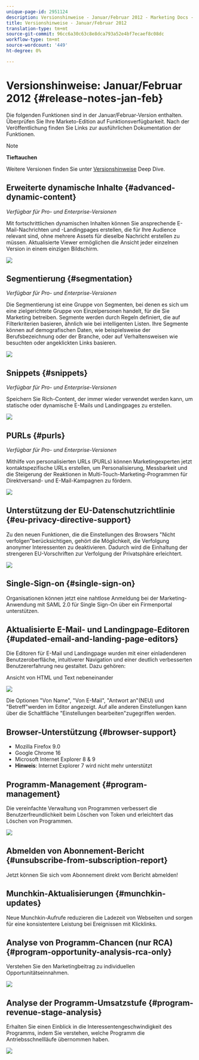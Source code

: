 ```yaml
---
unique-page-id: 2951124
description: Versionshinweise - Januar/Februar 2012 - Marketing Docs - Produktdokumentation
title: Versionshinweise - Januar/Februar 2012
translation-type: tm+mt
source-git-commit: 96cc6a30c63c8e8dca793a52e4bf7ecaef8c08dc
workflow-type: tm+mt
source-wordcount: '449'
ht-degree: 0%

---
```



# Versionshinweise: Januar/Februar 2012 {#release-notes-jan-feb}

Die folgenden Funktionen sind in der Januar/Februar-Version enthalten. Überprüfen Sie Ihre Marketo-Edition auf Funktionsverfügbarkeit. Nach der Veröffentlichung finden Sie Links zur ausführlichen Dokumentation der Funktionen.

>[!NOTE]
>
>**Tieftauchen**
>
>Weitere Versionen finden Sie unter [Versionshinweise](http://docs.marketo.com/display/docs/release+notes) Deep Dive.

## Erweiterte dynamische Inhalte {#advanced-dynamic-content}

*Verfügbar für Pro- und Enterprise-Versionen*

Mit fortschrittlichen dynamischen Inhalten können Sie ansprechende E-Mail-Nachrichten und -Landingpages erstellen, die für Ihre Audience relevant sind, ohne mehrere Assets für dieselbe Nachricht erstellen zu müssen. Aktualisierte Viewer ermöglichen die Ansicht jeder einzelnen Version in einem einzigen Bildschirm.

![](assets/image2014-9-23-9-3a50-3a27.png)

## Segmentierung {#segmentation}

*Verfügbar für Pro- und Enterprise-Versionen*

Die Segmentierung ist eine Gruppe von Segmenten, bei denen es sich um eine zielgerichtete Gruppe von Einzelpersonen handelt, für die Sie Marketing betreiben. Segmente werden durch Regeln definiert, die auf Filterkriterien basieren, ähnlich wie bei intelligenten Listen. Ihre Segmente können auf demografischen Daten, wie beispielsweise der Berufsbezeichnung oder der Branche, oder auf Verhaltensweisen wie besuchten oder angeklickten Links basieren.

![](assets/image2014-9-23-9-3a50-3a42.png)

## Snippets {#snippets}

*Verfügbar für Pro- und Enterprise-Versionen*

Speichern Sie Rich-Content, der immer wieder verwendet werden kann, um statische oder dynamische E-Mails und Landingpages zu erstellen.

![](assets/image2014-9-23-9-3a50-3a58.png)

## PURLs {#purls}

*Verfügbar für Pro- und Enterprise-Versionen*

Mithilfe von personalisierten URLs (PURLs) können Marketingexperten jetzt kontaktspezifische URLs erstellen, um Personalisierung, Messbarkeit und die Steigerung der Reaktionen in Multi-Touch-Marketing-Programmen für Direktversand- und E-Mail-Kampagnen zu fördern.

![](assets/image2014-9-23-9-3a51-3a11.png)

## Unterstützung der EU-Datenschutzrichtlinie {#eu-privacy-directive-support}

Zu den neuen Funktionen, die die Einstellungen des Browsers &quot;Nicht verfolgen&quot;berücksichtigen, gehört die Möglichkeit, die Verfolgung anonymer Interessenten zu deaktivieren. Dadurch wird die Einhaltung der strengeren EU-Vorschriften zur Verfolgung der Privatsphäre erleichtert.

![](assets/image2014-9-23-9-3a51-3a32.png)

## Single-Sign-on {#single-sign-on}

Organisationen können jetzt eine nahtlose Anmeldung bei der Marketing-Anwendung mit SAML 2.0 für Single Sign-On über ein Firmenportal unterstützen.

## Aktualisierte E-Mail- und Landingpage-Editoren {#updated-email-and-landing-page-editors}

Die Editoren für E-Mail und Landingpage wurden mit einer einladenderen Benutzeroberfläche, intuitiverer Navigation und einer deutlich verbesserten Benutzererfahrung neu gestaltet. Dazu gehören:

Ansicht von HTML und Text nebeneinander

![](assets/image2014-9-23-9-3a51-3a54.png)

Die Optionen &quot;Von Name&quot;, &quot;Von E-Mail&quot;, &quot;Antwort an&quot;(NEU) und &quot;Betreff&quot;werden im Editor angezeigt. Auf alle anderen Einstellungen kann über die Schaltfläche &quot;Einstellungen bearbeiten&quot;zugegriffen werden.

## Browser-Unterstützung {#browser-support}

* Mozilla Firefox 9.0
* Google Chrome 16
* Microsoft Internet Explorer 8 &amp; 9
* **Hinweis**: Internet Explorer 7 wird nicht mehr unterstützt

## Programm-Management {#program-management}

Die vereinfachte Verwaltung von Programmen verbessert die Benutzerfreundlichkeit beim Löschen von Token und erleichtert das Löschen von Programmen.

![](assets/image2014-9-23-9-3a52-3a11.png)

## Abmelden von Abonnement-Bericht {#unsubscribe-from-subscription-report}

Jetzt können Sie sich vom Abonnement direkt vom Bericht abmelden!

## Munchkin-Aktualisierungen {#munchkin-updates}

Neue Munchkin-Aufrufe reduzieren die Ladezeit von Webseiten und sorgen für eine konsistentere Leistung bei Ereignissen mit Klicklinks.

## Analyse von Programm-Chancen (nur RCA) {#program-opportunity-analysis-rca-only}

Verstehen Sie den Marketingbeitrag zu individuellen Opportunitätseinnahmen.

![](assets/image2014-9-23-9-3a52-3a30.png)

## Analyse der Programm-Umsatzstufe {#program-revenue-stage-analysis}

Erhalten Sie einen Einblick in die Interessentengeschwindigkeit des Programms, indem Sie verstehen, welche Programm die Antriebsschnellläufe übernommen haben.

![](assets/image2014-9-23-9-3a52-3a47.png)

